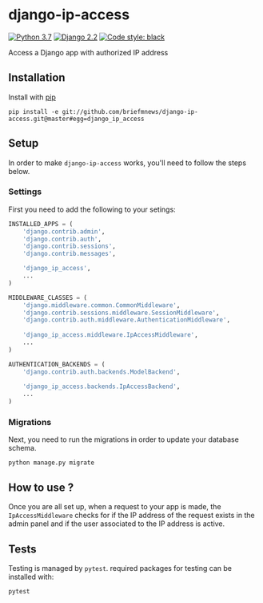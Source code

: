 # django-ip-access
[![Python 3.7](https://img.shields.io/badge/python-3.7-blue.svg)](https://www.python.org/downloads/release/python-270/) 
[![Django 2.2](https://img.shields.io/badge/django-2.2-blue.svg)](https://docs.djangoproject.com/en/2.2/)
[![Code style: black](https://img.shields.io/badge/code%20style-black-000000.svg)](https://github.com/psf/black)

Access a Django app with authorized IP address


## Installation
Install with [pip](https://pip.pypa.io/en/stable/)
```shell script
pip install -e git://github.com/briefmnews/django-ip-access.git@master#egg=django_ip_access
```


## Setup 
In order to make `django-ip-access` works, you'll need to follow the steps below.

### Settings
First you need to add the following to your setings:
```python
INSTALLED_APPS = (
    'django.contrib.admin',
    'django.contrib.auth',
    'django.contrib.sessions',
    'django.contrib.messages',

    'django_ip_access',
    ...
)

MIDDLEWARE_CLASSES = (
    'django.middleware.common.CommonMiddleware',
    'django.contrib.sessions.middleware.SessionMiddleware',
    'django.contrib.auth.middleware.AuthenticationMiddleware',
    
    'django_ip_access.middleware.IpAccessMiddleware',
    ...
)

AUTHENTICATION_BACKENDS = (
    'django.contrib.auth.backends.ModelBackend',
    
    'django_ip_access.backends.IpAccessBackend',
    ...
)
```

### Migrations
Next, you need to run the migrations in order to update your database schema.
```shell script
python manage.py migrate
```

## How to use ?
Once you are all set up, when a request to your app is made, the `IpAccessMiddleware` checks
for if the IP address of the request exists in the admin panel and
if the user associated to the IP address is active.


## Tests
Testing is managed by `pytest`. required packages for testing can be installed with:
```shell script
pytest
```

